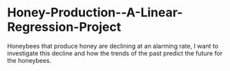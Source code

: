 # Honey-Production--A-Linear-Regression-Project
Honeybees that produce honey are declining at an alarming rate, I want to investigate this decline and how the trends of the past predict the future for the honeybees.
